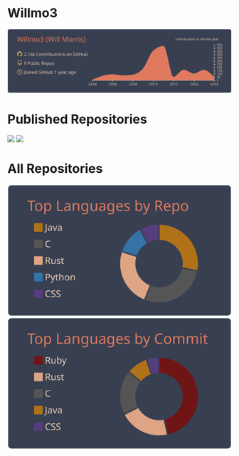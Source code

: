 # Willmo3
[![](https://raw.githubusercontent.com/Willmo3/Willmo3/main/profile-summary-card-output/calm/0-profile-details.svg)](https://github.com/vn7n24fzkq/github-profile-summary-cards)

# Published Repositories
![](http://github-profile-summary-cards.vercel.app/api/cards/repos-per-language?username=willmo3&theme=calm) 
![](http://github-profile-summary-cards.vercel.app/api/cards/most-commit-language?username=willmo3&theme=calm)

# All Repositories
[![](https://raw.githubusercontent.com/Willmo3/Willmo3/main/profile-summary-card-output/calm/1-repos-per-language.svg)](https://github.com/vn7n24fzkq/github-profile-summary-cards) [![](https://raw.githubusercontent.com/Willmo3/Willmo3/main/profile-summary-card-output/calm/2-most-commit-language.svg)](https://github.com/vn7n24fzkq/github-profile-summary-cards)
